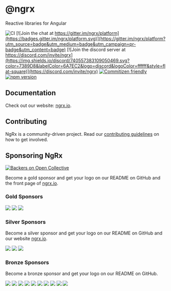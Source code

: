 # @ngrx

Reactive libraries for Angular

![CI](https://github.com/ngrx/platform/actions/workflows/main.yml/badge.svg)
[![Join the chat at https://gitter.im/ngrx/platform](https://badges.gitter.im/ngrx/platform.svg)](https://gitter.im/ngrx/platform?utm_source=badge&utm_medium=badge&utm_campaign=pr-badge&utm_content=badge)
[![Join the discord server at https://discord.com/invite/ngrx](https://img.shields.io/discord/740557383109050469.svg?color=7389D8&labelColor=6A7EC2&logo=discord&logoColor=ffffff&style=flat-square)](https://discord.com/invite/ngrx)
[![Commitizen friendly](https://img.shields.io/badge/commitizen-friendly-brightgreen.svg)](https://commitizen.github.io/cz-cli/)
[![npm version](https://badge.fury.io/js/%40ngrx%2Fstore.svg)](https://www.npmjs.com/@ngrx/store)

## Documentation

Check out our website: [ngrx.io](https://ngrx.io).

## Contributing

NgRx is a community-driven project. Read our [contributing guidelines](./CONTRIBUTING.md) on how to get involved.

## Sponsoring NgRx

[![Backers on Open Collective](https://opencollective.com/ngrx/tiers/backers/badge.svg)](#backers)

Become a gold sponsor and get your logo on our README on GitHub and the front page of [ngrx.io](https://ngrx.io).

### Gold Sponsors

<a href="https://opencollective.com/ngrx/tiers/gold-sponsors/0/website" target="_blank"><img src="https://opencollective.com/ngrx/tiers/gold-sponsors/0/avatar.svg"></a>
<a href="https://opencollective.com/ngrx/tiers/gold-sponsors/1/website" target="_blank"><img src="https://opencollective.com/ngrx/tiers/gold-sponsors/1/avatar.svg"></a>
<a href="https://opencollective.com/ngrx/tiers/gold-sponsors/2/website" target="_blank"><img src="https://opencollective.com/ngrx/tiers/gold-sponsors/2/avatar.svg"></a>

### Silver Sponsors

Become a silver sponsor and get your logo on our README on GitHub and our website [ngrx.io](https://ngrx.io).

<a href="https://opencollective.com/ngrx/tiers/silver-sponsors/0/website" target="_blank"><img src="https://opencollective.com/ngrx/tiers/silver-sponsors/0/avatar.svg"></a>
<a href="https://opencollective.com/ngrx/tiers/silver-sponsors/1/website" target="_blank"><img src="https://opencollective.com/ngrx/tiers/silver-sponsors/1/avatar.svg"></a>
<a href="https://opencollective.com/ngrx/tiers/silver-sponsors/2/website" target="_blank"><img src="https://opencollective.com/ngrx/tiers/silver-sponsors/2/avatar.svg"></a>

### Bronze Sponsors

Become a bronze sponsor and get your logo on our README on GitHub.

<a href="https://opencollective.com/ngrx/tiers/bronze-sponsors/0/website" target="_blank"><img src="https://opencollective.com/ngrx/tiers/bronze-sponsors/0/avatar.svg"></a>
<a href="https://opencollective.com/ngrx/tiers/bronze-sponsors/1/website" target="_blank"><img src="https://opencollective.com/ngrx/tiers/bronze-sponsors/1/avatar.svg"></a>
<a href="https://opencollective.com/ngrx/tiers/bronze-sponsors/2/website" target="_blank"><img src="https://opencollective.com/ngrx/tiers/bronze-sponsors/2/avatar.svg"></a>
<a href="https://opencollective.com/ngrx/tiers/bronze-sponsors/3/website" target="_blank"><img src="https://opencollective.com/ngrx/tiers/bronze-sponsors/3/avatar.svg"></a>
<a href="https://opencollective.com/ngrx/tiers/bronze-sponsors/4/website" target="_blank"><img src="https://opencollective.com/ngrx/tiers/bronze-sponsors/4/avatar.svg"></a>
<a href="https://opencollective.com/ngrx/tiers/bronze-sponsors/5/website" target="_blank"><img src="https://opencollective.com/ngrx/tiers/bronze-sponsors/5/avatar.svg"></a>
<a href="https://opencollective.com/ngrx/tiers/bronze-sponsors/6/website" target="_blank"><img src="https://opencollective.com/ngrx/tiers/bronze-sponsors/6/avatar.svg"></a>
<a href="https://opencollective.com/ngrx/tiers/bronze-sponsors/7/website" target="_blank"><img src="https://opencollective.com/ngrx/tiers/bronze-sponsors/7/avatar.svg"></a>
<a href="https://opencollective.com/ngrx/tiers/bronze-sponsors/8/website" target="_blank"><img src="https://opencollective.com/ngrx/tiers/bronze-sponsors/8/avatar.svg"></a>
<a href="https://opencollective.com/ngrx/tiers/bronze-sponsors/9/website" target="_blank"><img src="https://opencollective.com/ngrx/tiers/bronze-sponsors/9/avatar.svg"></a>
